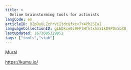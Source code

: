 ```yaml
---
title: >
  Online brainstorming tools for activists
langCode: en
articleID: BZpDuULZzPrViIjdcQfxcv7Y4PbZSEaI
languageCollectionID: gLEDkce0i9FPlHfktxhxSIkD9PQn5bX0
lastUpdated: 1673685329952
tags: ["tools","stub"]
---
```


Mural

https://kumu.io/